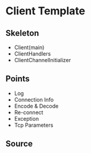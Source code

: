 # Client Template

## Skeleton

* Client\(main\)
* ClientHandlers
* ClientChannelInitializer

## Points

* Log
* Connection Info
* Encode & Decode
* Re-connect
* Exception
* Tcp Parameters

## Source





